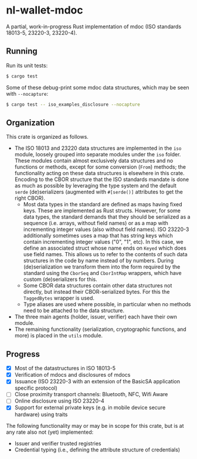 # nl-wallet-mdoc

A partial, work-in-progress Rust implementation of mdoc (ISO standards 18013-5, 23220-3, 23220-4).

## Running

Run its unit tests:

```sh
$ cargo test
```

Some of these debug-print some mdoc data structures, which may be seen with `--nocapture`:

```sh
$ cargo test -- iso_examples_disclosure --nocapture
```

## Organization

This crate is organized as follows.

- The ISO 18013 and 23220 data structures are implemented in the `iso` module, loosely grouped into separate modules under the `iso` folder.
  These modules contain almost exclusively data structures and no functions or methods, except for some conversion (`From`) methods;
  the functionality acting on these data structures is elsewhere in this crate.
  Encoding to the CBOR structure that the ISO standards mandate is done as much as possible by leveraging the type system and the default `serde` (de)serializers (augmented with `#[serde()]` attributes to get the right CBOR).
    - Most data types in the standard are defined as maps having fixed keys. These are implemented as Rust structs.
      However, for some data types, the standard demands that they should be serialized as a sequence (i.e. arrays, without field names) or as a map with incrementing integer values (also without field names).
      ISO 23220-3 additionally sometimes uses a map that has string keys which contain incrementing integer values ("0", "1", etc).
      In this case, we define an associated struct whose name ends on `Keyed` which does use field names.
      This allows us to refer to the contents of such data structures in the code by name instead of by numbers.
      During (de)serialization we transform them into the form required by the standard using the `CborSeq` and `CborIntMap` wrappers, which have custom (de)serializers for this.
    - Some CBOR data structures contain other data structures not directly, but instead their CBOR-serialized bytes.
      For this the `TaggedBytes` wrapper is used.
    - Type aliases are used where possible, in particular when no methods need to be attached to the data structure.
- The three main agents (holder, issuer, verifier) each have their own module.
- The remaining functionality (serialization, cryptographic functions, and more) is placed in the `utils` module.

## Progress

- [x] Most of the datastructures in ISO 18013-5
- [x] Verification of mdocs and disclosures of mdocs
- [x] Issuance (ISO 23220-3 with an extension of the BasicSA application specific protocol)
- [ ] Close proximity transport channels: Bluetooth, NFC, Wifi Aware
- [ ] Online disclosure using ISO 23220-4
- [x] Support for external private keys (e.g. in mobile device secure hardware) using traits

The following functionality may or may be in scope for this crate, but is at any rate also not (yet) implemented:
- Issuer and verifier trusted registries
- Credential typing (i.e., defining the attribute structure of credentials)
